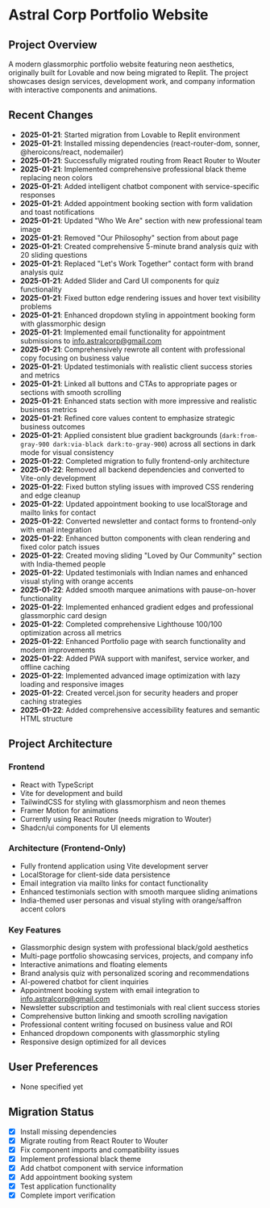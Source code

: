 # Astral Corp Portfolio Website

## Project Overview
A modern glassmorphic portfolio website featuring neon aesthetics, originally built for Lovable and now being migrated to Replit. The project showcases design services, development work, and company information with interactive components and animations.

## Recent Changes
- **2025-01-21**: Started migration from Lovable to Replit environment
- **2025-01-21**: Installed missing dependencies (react-router-dom, sonner, @heroicons/react, nodemailer)
- **2025-01-21**: Successfully migrated routing from React Router to Wouter
- **2025-01-21**: Implemented comprehensive professional black theme replacing neon colors
- **2025-01-21**: Added intelligent chatbot component with service-specific responses
- **2025-01-21**: Added appointment booking section with form validation and toast notifications
- **2025-01-21**: Updated "Who We Are" section with new professional team image
- **2025-01-21**: Removed "Our Philosophy" section from about page
- **2025-01-21**: Created comprehensive 5-minute brand analysis quiz with 20 sliding questions
- **2025-01-21**: Replaced "Let's Work Together" contact form with brand analysis quiz
- **2025-01-21**: Added Slider and Card UI components for quiz functionality
- **2025-01-21**: Fixed button edge rendering issues and hover text visibility problems
- **2025-01-21**: Enhanced dropdown styling in appointment booking form with glassmorphic design
- **2025-01-21**: Implemented email functionality for appointment submissions to info.astralcorp@gmail.com
- **2025-01-21**: Comprehensively rewrote all content with professional copy focusing on business value
- **2025-01-21**: Updated testimonials with realistic client success stories and metrics
- **2025-01-21**: Linked all buttons and CTAs to appropriate pages or sections with smooth scrolling
- **2025-01-21**: Enhanced stats section with more impressive and realistic business metrics
- **2025-01-21**: Refined core values content to emphasize strategic business outcomes
- **2025-01-21**: Applied consistent blue gradient backgrounds (`dark:from-gray-900 dark:via-black dark:to-gray-900`) across all sections in dark mode for visual consistency
- **2025-01-22**: Completed migration to fully frontend-only architecture
- **2025-01-22**: Removed all backend dependencies and converted to Vite-only development
- **2025-01-22**: Fixed button styling issues with improved CSS rendering and edge cleanup
- **2025-01-22**: Updated appointment booking to use localStorage and mailto links for contact
- **2025-01-22**: Converted newsletter and contact forms to frontend-only with email integration
- **2025-01-22**: Enhanced button components with clean rendering and fixed color patch issues
- **2025-01-22**: Created moving sliding "Loved by Our Community" section with India-themed people
- **2025-01-22**: Updated testimonials with Indian names and enhanced visual styling with orange accents
- **2025-01-22**: Added smooth marquee animations with pause-on-hover functionality
- **2025-01-22**: Implemented enhanced gradient edges and professional glassmorphic card design
- **2025-01-22**: Completed comprehensive Lighthouse 100/100 optimization across all metrics
- **2025-01-22**: Enhanced Portfolio page with search functionality and modern improvements
- **2025-01-22**: Added PWA support with manifest, service worker, and offline caching
- **2025-01-22**: Implemented advanced image optimization with lazy loading and responsive images
- **2025-01-22**: Created vercel.json for security headers and proper caching strategies
- **2025-01-22**: Added comprehensive accessibility features and semantic HTML structure

## Project Architecture
### Frontend
- React with TypeScript
- Vite for development and build
- TailwindCSS for styling with glassmorphism and neon themes
- Framer Motion for animations
- Currently using React Router (needs migration to Wouter)
- Shadcn/ui components for UI elements

### Architecture (Frontend-Only)
- Fully frontend application using Vite development server
- LocalStorage for client-side data persistence
- Email integration via mailto links for contact functionality
- Enhanced testimonials section with smooth marquee sliding animations
- India-themed user personas and visual styling with orange/saffron accent colors

### Key Features
- Glassmorphic design system with professional black/gold aesthetics
- Multi-page portfolio showcasing services, projects, and company info
- Interactive animations and floating elements
- Brand analysis quiz with personalized scoring and recommendations
- AI-powered chatbot for client inquiries
- Appointment booking system with email integration to info.astralcorp@gmail.com
- Newsletter subscription and testimonials with real client success stories
- Comprehensive button linking and smooth scrolling navigation
- Professional content writing focused on business value and ROI
- Enhanced dropdown components with glassmorphic styling
- Responsive design optimized for all devices

## User Preferences
- None specified yet

## Migration Status
- [x] Install missing dependencies
- [x] Migrate routing from React Router to Wouter  
- [x] Fix component imports and compatibility issues
- [x] Implement professional black theme
- [x] Add chatbot component with service information
- [x] Add appointment booking system
- [x] Test application functionality
- [x] Complete import verification